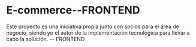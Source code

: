 # E-commerce--FRONTEND
Este proyecto es una iniciativa propia junto con socios para el área de negocio, siendo yo el autor de la implementación tecnológica para llevar a cabo la solución. -- FRONTEND
